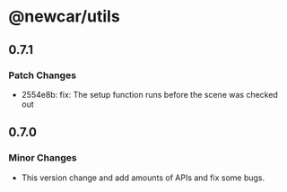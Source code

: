 # @newcar/utils

## 0.7.1

### Patch Changes

- 2554e8b: fix: The setup function runs before the scene was checked out

## 0.7.0

### Minor Changes

- This version change and add amounts of APIs and fix some bugs.

